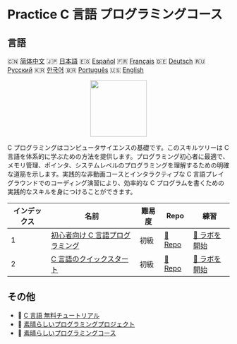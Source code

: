 # Practice C 言語 プログラミングコース

## 言語

🇨🇳 [简体中文](README_zh.md) 🇯🇵 [日本語](README_ja.md) 🇪🇸 [Español](README_es.md) 🇫🇷 [Français](README_fr.md) 🇩🇪 [Deutsch](README_de.md) 🇷🇺 [Русский](README_ru.md) 🇰🇷 [한국어](README_ko.md) 🇧🇷 [Português](README_pt.md) 🇺🇸 [English](README.md) 

<div align="center">
<img width="128px" src="https://file.labex.io/path/GAbMWgBPUOxV.png">
</div>

C プログラミングはコンピュータサイエンスの基礎です。このスキルツリーは C 言語を体系的に学ぶための方法を提供します。プログラミング初心者に最適で、メモリ管理、ポインタ、システムレベルのプログラミングを理解するための明確な道筋を示します。実践的な非動画コースとインタラクティブな C 言語プレイグラウンドでのコーディング演習により、効率的な C プログラムを書くための実践的なスキルを身につけることができます。

|   インデックス | 名前                                                                                       | 難易度   | Repo                                                                 | 練習                                                                     |
|----------------|--------------------------------------------------------------------------------------------|----------|----------------------------------------------------------------------|--------------------------------------------------------------------------|
|              1 | [初心者向け C 言語プログラミング](https://labex.io/ja/courses/c-programming-for-beginners) | 初級     | [🔗 Repo](https://github.com/labex-labs/c-programming-for-beginners) | [🚀 ラボを開始](https://labex.io/ja/courses/c-programming-for-beginners) |
|              2 | [C 言語のクイックスタート](https://labex.io/ja/courses/quick-start-with-c)                 | 初級     | [🔗 Repo](https://github.com/labex-labs/quick-start-with-c)          | [🚀 ラボを開始](https://labex.io/ja/courses/quick-start-with-c)          |

## その他

- 🔗 [C 言語 無料チュートリアル](https://github.com/labex-labs/c-free-tutorials)
- 🔗 [素晴らしいプログラミングプロジェクト](https://github.com/labex-labs/awesome-programming-projects)
- 🔗 [素晴らしいプログラミングコース](https://github.com/labex-labs/awesome-programming-courses)


